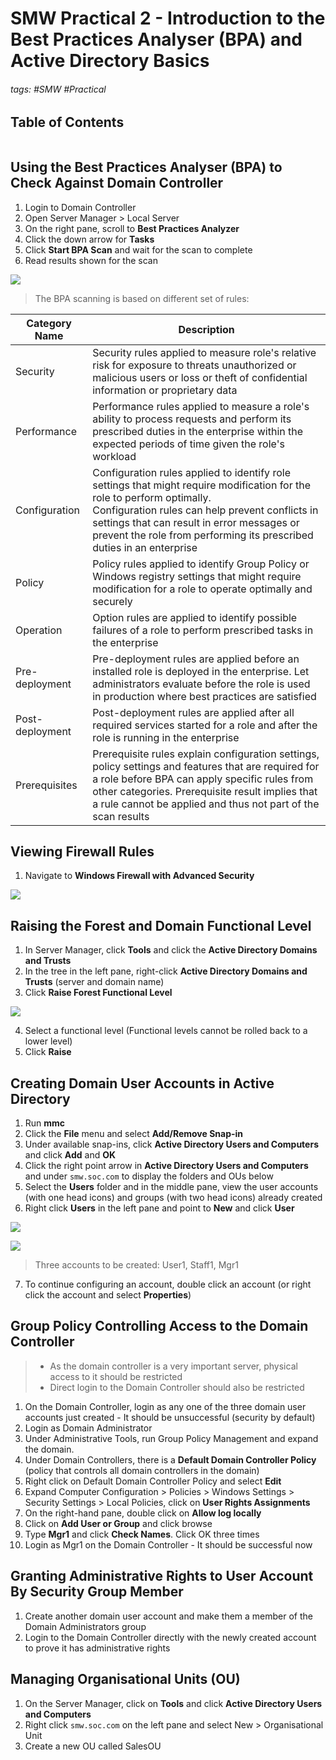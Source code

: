 # SMW Practical 2 - Introduction to the Best Practices Analyser (BPA) and Active Directory Basics

###### tags: #SMW #Practical 

## Table of Contents
```toc
```

## Using the Best Practices Analyser (BPA) to Check Against Domain Controller
1. Login to Domain Controller
2. Open Server Manager > Local Server
3. On the right pane, scroll to **Best Practices Analyzer**
4. Click the down arrow for **Tasks**
5. Click **Start BPA Scan** and wait for the scan to complete
6. Read results shown for the scan

![](https://i.imgur.com/5r5iM07.png)

> The BPA scanning is based on different set of rules:

| Category Name   | Description                                                                                                                                                                                                                                                                                           |
| --------------- | ----------------------------------------------------------------------------------------------------------------------------------------------------------------------------------------------------------------------------------------------------------------------------------------------------- |
| Security        | Security rules applied to measure role's relative risk for exposure to threats unauthorized or malicious users or loss or theft of confidential information or proprietary data                                                                                                                       |
| Performance     | Performance rules applied to measure a role's ability to process requests and perform its prescribed duties in the enterprise within the expected periods of time given the role's workload                                                                                                           |
| Configuration   | Configuration rules applied to identify role settings that might require modification for the role to perform optimally. <br> Configuration rules can help prevent conflicts in settings that can result in error messages or prevent the role from performing its prescribed duties in an enterprise |
| Policy          | Policy rules applied to identify Group Policy or Windows registry settings that might require modification for a role to operate optimally and securely                                                                                                                                               |
| Operation       | Option rules are applied to identify possible failures of a role to perform prescribed tasks in the enterprise                                                                                                                                                                                        |
| Pre-deployment  | Pre-deployment rules are applied before an installed role is deployed in the enterprise. Let administrators evaluate before the role is used in production where best practices are satisfied                                                                                                         |
| Post-deployment | Post-deployment rules are applied after all required services started for a role and after the role is running in the enterprise                                                                                                                                                                      |
| Prerequisites   | Prerequisite rules explain configuration settings, policy settings and features that are required for a role before BPA can apply specific rules from other categories. Prerequisite result implies that a rule cannot be applied and thus not part of the scan results                                                                                                                                                                                                                                                                                                      |

## Viewing Firewall Rules
1. Navigate to **Windows Firewall with Advanced Security**

![](https://i.imgur.com/BoN0iLE.png)

## Raising the Forest and Domain Functional Level
1. In Server Manager, click **Tools** and click the **Active Directory Domains and Trusts**
2. In the tree in the left pane, right-click **Active Directory Domains and Trusts** (server and domain name)
3. Click **Raise Forest Functional Level**

![](https://i.imgur.com/uj5YGTH.png)

4. Select a functional level (Functional levels cannot be rolled back to a lower level)
5. Click **Raise**

## Creating Domain User Accounts in Active Directory
1. Run **mmc**
2. Click the **File** menu and select **Add/Remove Snap-in**
3. Under available snap-ins, click **Active Directory Users and Computers** and click **Add** and **OK**
4. Click the right point arrow in **Active Directory Users and Computers** and under `smw.soc.com` to display the folders and OUs below
5. Select the **Users** folder and in the middle pane, view the user accounts (with one head icons) and groups (with two head icons) already created
6. Right click **Users** in the left pane and point to **New** and click **User**

![](https://i.imgur.com/irus2CQ.png)

![](https://i.imgur.com/A9MNuz2.png)

> Three accounts to be created: User1, Staff1, Mgr1

7. To continue configuring an account, double click an account (or right click the account and select **Properties**)

## Group Policy Controlling Access to the Domain Controller
> - As the domain controller is a very important server, physical access to it should be restricted
> - Direct login to the Domain Controller should also be restricted

1. On the Domain Controller, login as any one of the three domain user accounts just created - It should be unsuccessful (security by default)
2. Login as Domain Administrator
3. Under Administrative Tools, run Group Policy Management and expand the domain. 
4. Under Domain Controllers, there is a **Default Domain Controller Policy** (policy that controls all domain controllers in the domain)
5. Right click on Default Domain Controller Policy and select **Edit**
6. Expand Computer Configuration > Policies > Windows Settings > Security Settings > Local Policies, click on **User Rights Assignments**
7. On the right-hand pane, double click on **Allow log locally**
8. Click on **Add User or Group** and click browse
9. Type **Mgr1** and click **Check Names**. Click OK three times
10. Login as Mgr1 on the Domain Controller - It should be successful now

## Granting Administrative Rights to User Account By Security Group Member
1. Create another domain user account and make them a member of the Domain Administrators group
2. Login to the Domain Controller directly with the newly created account to prove it has administrative rights

## Managing Organisational Units (OU)
1. On the Server Manager, click on **Tools** and click **Active Directory Users and Computers**
2. Right click `smw.soc.com` on the left pane and select New > Organisational Unit
3. Create a new OU called SalesOU